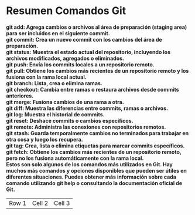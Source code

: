 # Resumen Comandos Git  <!-- es un h1 -->
**git add: Agrega cambios o archivos al área de preparación (staging area) para ser incluidos en el siguiente commit.**  
**git commit: Crea un nuevo commit con los cambios del área de preparación.**  
**git status: Muestra el estado actual del repositorio, incluyendo los archivos modificados, agregados o eliminados.**  
**git push: Envía los commits locales a un repositorio remoto.**  
**git pull: Obtiene los cambios más recientes de un repositorio remoto y los fusiona con la rama local actual.**  
**git branch: Lista, crea o elimina ramas.**  
**git checkout: Cambia entre ramas o restaura archivos desde commits anteriores.**  
**git merge: Fusiona cambios de una rama a otra.**  
**git diff: Muestra las diferencias entre commits, ramas o archivos.**  
**git log: Muestra el historial de commits.**  
**git reset: Deshace commits o cambios específicos.**  
**git remote: Administra las conexiones con repositorios remotos.**  
**git stash: Guarda temporalmente cambios no terminados para trabajar en otra cosa y luego los recupera.**  
**git tag: Crea, lista o elimina etiquetas para marcar commits específicos.** 
**git fetch: Obtiene los cambios más recientes de un repositorio remoto, pero no los fusiona automáticamente con la rama local.**  
**Estos son solo algunos de los comandos más utilizados en Git. Hay muchos más comandos y opciones disponibles que pueden ser útiles en diferentes situaciones. Puedes obtener más información sobre cada comando utilizando git help <comando> o consultando la documentación oficial de Git.**  

|          |          |          |
|----------|----------|----------|
| Row 1    | Cell 2   | Cell 3   |
